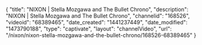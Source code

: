 {
    "title": "NIXON | Stella Mozgawa and The Bullet Chrono",
    "description": "NIXON | Stella Mozgawa and The Bullet Chrono",
    "channelid": "168526",
    "videoid": "68389465",
    "date_created": "1441237449",
    "date_modified": "1473790188",
    "type": "captivate",
    "layout": "channelVideo",
    "url": "\/nixon\/nixon-stella-mozgawa-and-the-bullet-chrono\/168526-68389465"
}